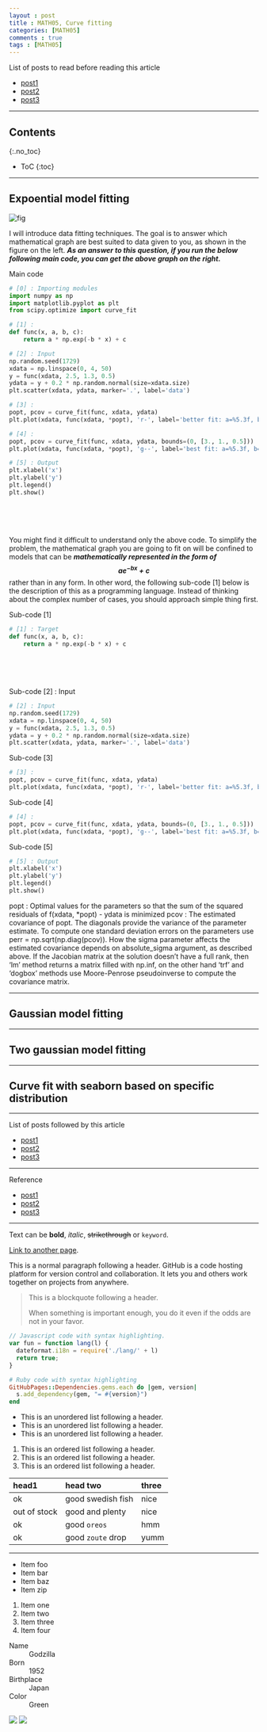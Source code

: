 ```yaml
---
layout : post
title : MATH05, Curve fitting
categories: [MATH05]
comments : true
tags : [MATH05]
---
```


List of posts to read before reading this article
- <a href='https://userdyk-github.github.io/'>post1</a>
- <a href='https://userdyk-github.github.io/'>post2</a>
- <a href='https://userdyk-github.github.io/'>post3</a>

---

## Contents
{:.no_toc}

* ToC
{:toc}

---

## **Expoential model fitting**

![fig](https://user-images.githubusercontent.com/52376448/63042334-b80aca00-bf04-11e9-8ca9-4c2923b720df.png)

I will introduce data fitting techniques. The goal is to answer which mathematical graph are best suited to data given to you, as shown in the figure on the left. ***As an answer to this question, if you run the below following main code, you can get the above graph on the right.*** 

<dl>
<dt class='frame1'>Main code</dt>
</dl>

```python
# [0] : Importing modules
import numpy as np
import matplotlib.pyplot as plt
from scipy.optimize import curve_fit

# [1] : 
def func(x, a, b, c):
    return a * np.exp(-b * x) + c

# [2] : Input
np.random.seed(1729)
xdata = np.linspace(0, 4, 50)
y = func(xdata, 2.5, 1.3, 0.5)
ydata = y + 0.2 * np.random.normal(size=xdata.size)
plt.scatter(xdata, ydata, marker='.', label='data')

# [3] : 
popt, pcov = curve_fit(func, xdata, ydata)
plt.plot(xdata, func(xdata, *popt), 'r-', label='better fit: a=%5.3f, b=%5.3f, c=%5.3f' % tuple(popt))

# [4] : 
popt, pcov = curve_fit(func, xdata, ydata, bounds=(0, [3., 1., 0.5]))
plt.plot(xdata, func(xdata, *popt), 'g--', label='best fit: a=%5.3f, b=%5.3f, c=%5.3f' % tuple(popt))

# [5] : Output
plt.xlabel('x')
plt.ylabel('y')
plt.legend()
plt.show()
```

<br><br><br>



You might find it difficult to understand only the above code. To simplify the problem, the mathematical graph you are going to fit on will be confined to models that can be ***mathematically represented in the form of $$ a e^{-bx} + c $$*** rather than in any form. In other word, the following sub-code [1] below is the description of this as a programming language. Instead of thinking about the complex number of cases, you should approach simple thing first.

<dl>
<dt class='frame2'>Sub-code [1]</dt>
</dl>

```python
# [1] : Target
def func(x, a, b, c):
    return a * np.exp(-b * x) + c
```

<br><br><br>




<dl>
<dt class='frame2'>Sub-code [2] : Input</dt>
</dl>

```python
# [2] : Input
np.random.seed(1729)
xdata = np.linspace(0, 4, 50)
y = func(xdata, 2.5, 1.3, 0.5)
ydata = y + 0.2 * np.random.normal(size=xdata.size)
plt.scatter(xdata, ydata, marker='.', label='data')
```

<dl>
<dt class='frame2'>Sub-code [3]</dt>
</dl>

```python
# [3] : 
popt, pcov = curve_fit(func, xdata, ydata)
plt.plot(xdata, func(xdata, *popt), 'r-', label='better fit: a=%5.3f, b=%5.3f, c=%5.3f' % tuple(popt))

```

<dl>
<dt class='frame2'>Sub-code [4]</dt>
</dl>

```python
# [4] : 
popt, pcov = curve_fit(func, xdata, ydata, bounds=(0, [3., 1., 0.5]))
plt.plot(xdata, func(xdata, *popt), 'g--', label='best fit: a=%5.3f, b=%5.3f, c=%5.3f' % tuple(popt))
```

<dl>
<dt class='frame2'>Sub-code [5]</dt>
</dl>

```python
# [5] : Output
plt.xlabel('x')
plt.ylabel('y')
plt.legend()
plt.show()
```


 popt : Optimal values for the parameters so that the sum of the squared residuals of f(xdata, *popt) - ydata is minimized
 pcov : The estimated covariance of popt. The diagonals provide the variance of the parameter estimate. To compute one standard deviation errors on the parameters use perr = np.sqrt(np.diag(pcov)). How the sigma parameter affects the estimated covariance depends on absolute_sigma argument, as described above. If the Jacobian matrix at the solution doesn’t have a full rank, then ‘lm’ method returns a matrix filled with np.inf, on the other hand ‘trf’ and ‘dogbox’ methods use Moore-Penrose pseudoinverse to compute the covariance matrix.


---

## **Gaussian model fitting**

---

## **Two gaussian model fitting**


---

## **Curve fit with seaborn based on specific distribution**

---

List of posts followed by this article
- [post1](https://userdyk-github.github.io/)
- <a href='https://userdyk-github.github.io/'>post2</a>
- <a href='https://userdyk-github.github.io/'>post3</a>

---

Reference
- [post1](https://userdyk-github.github.io/)
- <a href='https://userdyk-github.github.io/'>post2</a>
- <a href='https://userdyk-github.github.io/'>post3</a>

---

Text can be **bold**, _italic_, ~~strikethrough~~ or `keyword`.

[Link to another page](another-page).

This is a normal paragraph following a header. GitHub is a code hosting platform for version control and collaboration. It lets you and others work together on projects from anywhere.

> This is a blockquote following a header.
>
> When something is important enough, you do it even if the odds are not in your favor.

```js
// Javascript code with syntax highlighting.
var fun = function lang(l) {
  dateformat.i18n = require('./lang/' + l)
  return true;
}
```

```ruby
# Ruby code with syntax highlighting
GitHubPages::Dependencies.gems.each do |gem, version|
  s.add_dependency(gem, "= #{version}")
end
```

*   This is an unordered list following a header.
*   This is an unordered list following a header.
*   This is an unordered list following a header.

1.  This is an ordered list following a header.
2.  This is an ordered list following a header.
3.  This is an ordered list following a header.

| head1        | head two          | three |
|:-------------|:------------------|:------|
| ok           | good swedish fish | nice  |
| out of stock | good and plenty   | nice  |
| ok           | good `oreos`      | hmm   |
| ok           | good `zoute` drop | yumm  |

* * *

*   Item foo
*   Item bar
*   Item baz
*   Item zip


1.  Item one
1.  Item two
1.  Item three
1.  Item four

<dl>
<dt>Name</dt>
<dd>Godzilla</dd>
<dt>Born</dt>
<dd>1952</dd>
<dt>Birthplace</dt>
<dd>Japan</dd>
<dt>Color</dt>
<dd>Green</dd>
</dl>


![](https://assets-cdn.github.com/images/icons/emoji/octocat.png)
![](https://guides.github.com/activities/hello-world/branching.png)

